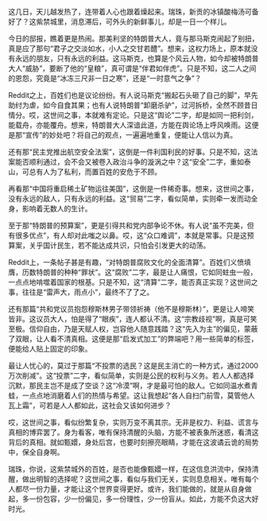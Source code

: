 这几日，天儿越发热了，连带着人心也跟着燥起来。瑞珠，新贡的冰镇酸梅汤可备好了？这紫禁城里，消息滞后，可外头的新鲜事儿，却是一日一个样儿。

今日的邸报，瞧着更是热闹。那美利坚的特朗普大人，竟与那马斯克闹起了别扭，真是应了那句“君子之交淡如水，小人之交甘若醴”。想来，这权力场上，原本就没有永远的朋友，只有永远的利益。这马斯克，也算是个风云人物，如今却被特朗普大人“威胁”，要断了他的“皇粮”，真可谓是“伴君如伴虎”。只是不知，这二人之间的恩怨，究竟是“冰冻三尺非一日之寒”，还是“一时意气之争”？

Reddit之上，百姓们也是议论纷纷。有人说马斯克“搬起石头砸了自己的脚”，早先助纣为虐，如今自食其果；也有人说特朗普“卸磨杀驴”，过河拆桥，全然不顾昔日情分。哎，这世间之事，本就难有定论。只是这“舆论”二字，却是如同一把利剑，能载舟，亦能覆舟。想来，特朗普大人深谙此道，方能在舆论场上呼风唤雨。这便是那“宣传”的妙处吧？将自己的观点，一遍遍地重复，便能让人信以为真。

还有那“民主党推出航空安全法案”，这倒是一件利国利民的好事。只是不知，这法案能否顺利通过，会不会又被卷入政治斗争的漩涡之中？这“安全”二字，重如泰山，可总有人为了私利，而置百姓的安危于不顾。

再看那“中国将重启稀土矿物运往美国”，这倒是一件稀奇事。想来，这世间之事，没有永远的敌人，只有永远的利益。这“贸易”二字，看似简单，实则牵一发而动全身，影响着无数人的生计。

至于那“特朗普的预算案”，更是引得共和党内部争论不休。有人说“虽不完美，但有很多优点”，有人却对此嗤之以鼻。哎，这“众口难调”，本就是常事。只是这预算案，关乎国计民生，若不能达成共识，只怕会引发更大的动荡。

Reddit上，一条帖子甚是有趣，“对特朗普腐败文化的全面清算”。百姓们义愤填膺，历数特朗普的种种“罪状”。这“腐败”二字，最是让人痛恨，它如同蛀虫一般，一点点地啃噬着国家的根基。只是不知，这“清算”二字，能否真正实现？这世间之事，往往是“雷声大，雨点小”，最终不了了之。

还有那篇“共和党议员抱怨穆斯林男子带领祈祷（他不是穆斯林）”，更是让人啼笑皆非。这议员大人，怕是得了“眼疾”，连人都认不清。这“宗教歧视”啊，真是可笑至极。信仰自由，乃是天赋人权，岂容他人随意践踏？这“先入为主”的偏见，蒙蔽了双眼，让人看不清真相。这便是那“启发式加工”的弊端吧？用一些简单的标签，便能给人贴上固定的印象。

最让人忧心的，莫过于那篇“不投票的选民？这是民主消亡的一种方式，通过2000万次削减”。这“投票”二字，看似简单，实则是公民的权利与义务。若人人都选择沉默，那民主岂不是成了空谈？这“冷漠”啊，才是最可怕的敌人。它如同温水煮青蛙，一点点地消磨着人们的热情与希望。这让我想起“各人自扫门前雪，莫管他人瓦上霜”，可若是人人都如此，这社会又该如何进步？

哎，这世间之事，看似纷繁复杂，实则万变不离其宗。无非是权力、利益、谎言与真相的博弈罢了。身为看客，唯有保持清醒的头脑，方能不被表象所迷惑，看清这背后的真相。就如甄嬛，身处后宫，也要时刻擦亮眼睛，才能在这波谲云诡的局势中，保全自身啊。

瑞珠，你说，这紫禁城外的百姓，是否也能像甄嬛一样，在这信息洪流中，保持清醒，做出明智的选择呢？这世间之事，看似与我们无关，实则息息相关。唯有每个人都尽一份力量，才能让这个世界变得更好。或许，我们能做的，就是从自身做起，多一份包容，少一份偏见，多一份理性，少一份盲从。如此，方能不负这大好时光。